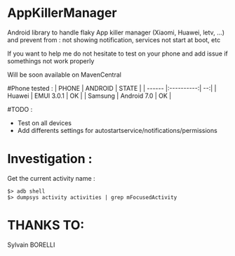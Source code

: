 # AppKillerManager
Android library to handle flaky App killer manager (Xiaomi, Huawei, letv, ...) and prevent from : not showing notification, services not start at boot, etc 

If you want to help me do not hesitate to test on your phone and add issue if somethings not work properly

Will be soon available on MavenCentral

#Phone tested :
| PHONE | ANDROID | STATE |
| ------ |:----------:| --:|
| Huawei | EMUI 3.0.1 | OK |
| Samsung | Android 7.0 | OK |

#TODO : 
  - Test on all devices
  - Add differents settings for autostartservice/notifications/permissions
  
# Investigation :

Get the current activity name :

```
$> adb shell
$> dumpsys activity activities | grep mFocusedActivity
```

# THANKS TO:
Sylvain BORELLI